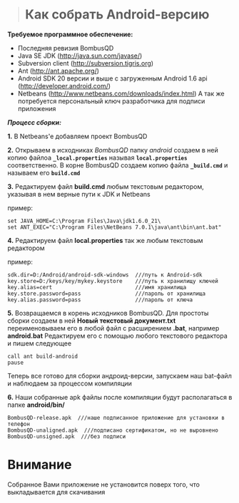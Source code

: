 > # Как собрать Android-версию #

**Требуемое программное обеспечение:**
  * Последняя ревизия BombusQD
  * Java SE JDK (http://java.sun.com/javase/)
  * Subversion client (http://subversion.tigris.org)
  * Ant (http://ant.apache.org/)
  * Android SDK 20 версии и выше с загруженным Android 1.6 api (http://developer.android.com/)
  * Netbeans (http://www.netbeans.com/downloads/index.html)
А так же потребуется персональный ключ разработчика для подписи приложения


_**Процесс сборки:**_

**1.** В Netbeans'e добавляем проект BombusQD

**2.** Открываем в исходниках _BombusQD_ папку _android_
создаем в ней копию файлоа **`_local.properties`**
называя **`local.properties`** соответственно.
В корне BombusQD создаем копию файла **`_build.cmd`** и называем его
**`build.cmd`**

**3.** Редактируем файл **build.cmd** любым текстовым редактором,
указывая в нем верные пути к JDK и Netbeans

пример:
```
set JAVA_HOME=C:\Program Files\Java\jdk1.6.0_21\
set ANT_EXEC="C:\Program Files\NetBeans 7.0.1\java\ant\bin\ant.bat"
```
**4.** Редактируем файл **local.properties** так же любым текстовым редактором

пример:
```
sdk.dir=D:/Android/android-sdk-windows  ///путь к Android-sdk
key.store=D:/keys/key/mykey.keystore    ///путь к хранилищу ключей
key.alias=cert                          ///имя хранилища
key.store.password=pass                 ///пароль от хранилища
key.alias.password=pass                 ///пароль от ключа

```

**5.** Возвращаемся в корень исходников BombusQD. Для простоты сборки создаем в ней **Новый текстовый документ.txt**
переименовываем его в любой файл с расширением **.bat**, например **android.bat**
Редактируем его с помощью любого текстового редактора и пишем следующее
```
call ant build-android
pause
```
Теперь все готово для сборки андроид-версии, запускаем наш bat-файл и наблюдаем за процессом компиляции

**6.** Наши собранные apk файлы после компиляции будут располагаться в папке **android/bin/**
```
BombusQD-release.apk  ///наше подписанное приложение для установки в телефон
BombusQD-unaligned.apk  ///подписано сертификатом, но не выровнено
BombusQD-unsigned.apk  ///без подписи
```
# Внимание #
Собранное Вами приложение не установится поверх того, что выкладывается для скачивания